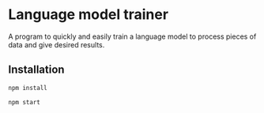 # Language model trainer

A program to quickly and easily train a language model to process pieces of data and give desired results. 

## Installation

```bash
npm install
```

```bash
npm start
```